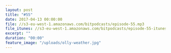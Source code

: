 ```yaml
---
layout: post
title: "#55"
date: 2017-04-13 00:00:00
file: //s3-eu-west-1.amazonaws.com/bitpodcasts/episode-55.mp3
file_itunes: //s3-eu-west-1.amazonaws.com/bitpodcasts/episode-55-itunes.m4a
excerpt: ""
duration: "00:00"
feature_image: "/uploads/olly-weather.jpg"
---
```


